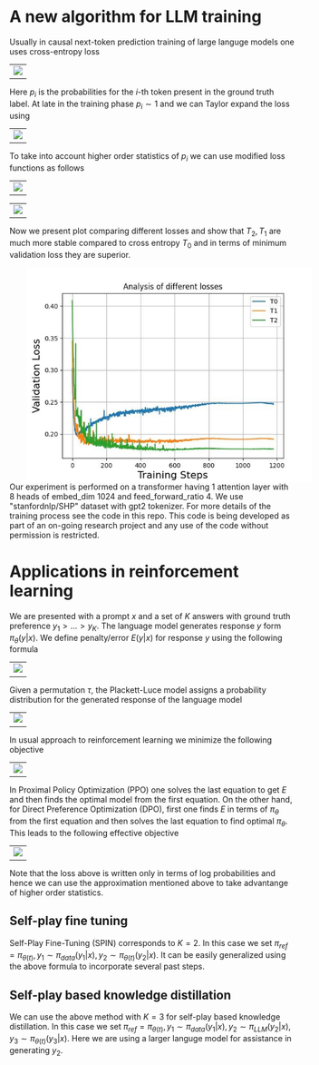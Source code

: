 # A new algorithm for LLM training 

 Usually in causal next-token prediction training of large languge models one uses cross-entropy loss 
<table align="center">
<tr><td>
<img src="https://latex.codecogs.com/svg.latex?\Large&space;T_0=-\sum_{i=1}^{seq-len}log\,p_i" />
</td></tr>
</table>

Here $p_i$ is the probabilities for the $i$-th token present in the ground truth label. At late in the training phase $p_i \sim 1$ and we can Taylor expand the loss using 
<table align="center">
<tr><td>
<img src="https://latex.codecogs.com/svg.latex?\Large&space;log\,p_i=(p_i-1)-\frac{(p_i-1)^2}{2}+\mathcal{O}((p_i-1)^3)" />
</td></tr>
</table>

To take into account higher order statistics of $p_i$ we can use modified loss functions as follows
<table align="center">
<tr><td>
<img src="https://latex.codecogs.com/svg.latex?\Large&space;T_1=-\sum_{i=1}^{seq-len}(log\,p_i-(p_i-1))" />
</td></tr>
</table>
<table align="center">
<tr><td>
<img src="https://latex.codecogs.com/svg.latex?\Large&space;T_2=-\sum_{i=1}^{seq-len}(log\,p_i-(p_i-1)+\frac{(p_i-1)^2}{2})" />
</td></tr>
</table>


Now we present plot comparing different losses and show that $T_2, T_1$ are much more stable compared to cross entropy $T_0$ and in terms of minimum validation loss they are superior.
<div style="display: flex; justify-content: center;">
    <img alt="fig1" width="1000px" src="val_loss_pre-SFT.jpg" style="transform: translateX(30px);">
</div>
Our experiment is performed on a transformer having 1 attention layer with 8 heads of embed_dim 1024 and feed_forward_ratio 4. We use "stanfordnlp/SHP" dataset with gpt2 tokenizer. For more details of the training process see the code in this repo. This code is being developed as part of an on-going research project and any use of the code without permission is restricted.

# Applications in reinforcement learning

We are presented with a prompt $x$ and a set of $K$ answers with ground truth preference $y_1> \ldots>y_K$. The language model generates response $y$ form $\pi_\theta(y|x)$. We define penalty/error  $E(y|x)$ for response $y$ using the following formula
<table align="center">
<tr><td>
<img src="https://latex.codecogs.com/svg.latex?\Large&space;min_{\pi_{\theta}}\mathbb{E}_{x\sim\mathcal{D},y\sim\pi_{\theta}(y|x)}[E(y|x)+T\mathbb{D}_{\textrm{KL}}[\pi_{\theta}(y|x)||\pi_{ref}(y|x)]]" />
</td></tr>
</table>

Given a permutation $\tau$, the Plackett-Luce model assigns a probability distribution for the generated response of the language model
<table align="center">
<tr><td>
<img src="https://latex.codecogs.com/svg.latex?\Large&space;p(y_{\tau(1)}>\ldots>y_{\tau(K)}|x)=\prod_{k=1}^{K}\frac{\exp(-E(y_{\tau(k)}|x))}{\sum_{j=k}^{K}\exp(-E(y_{\tau(j)}|x))}" />
</td></tr>
</table>

In usual approach to reinforcement learning we minimize the following objective 
<table align="center">
<tr><td>
<img src="https://latex.codecogs.com/svg.latex?\Large&space;-min_{\pi_{\theta}}\mathbb{E}_{x\sim\mathcal{D},y_1>y_2>\dots>y_K}\bigl[log\hspace{0.1cm}p(y_1>y_2>\dots>y_K|x)\bigr]" />
</td></tr>
</table>

In Proximal Policy Optimization (PPO) one solves the last equation to get $E$ and then finds the optimal model from the first equation. On the other hand, for Direct Preference Optimization (DPO), first one finds $E$ in terms of $\pi_\theta$ from the first equation and then solves the last equation to find optimal $\pi_\theta$. This leads to the following effective objective
<table align="center">
<tr><td>
<img src="https://latex.codecogs.com/svg.latex?\Large&space;\mathcal{L}_{\text{DPO}}(\pi_{\theta})=-\mathbb{E}_{x\sim\mathcal{D},y_1>\dots>y_K}[log\prod_{k=1}^{K}\frac{e^{T\hspace{0.1cm}log\frac{\pi_{\theta(y_{k}|x)}}{\pi_{ref}(y_{k}|x)}}}{\sum_{j=k}^{K}e^{T\hspace{0.1cm}log\frac{\pi_{\theta}(y_{k}|x)}{\pi_{ref}(y_{k}|x)}}}]" />
</td></tr>
</table>
Note that the loss above is written only in terms of log probabilities and hence we can use the approximation mentioned above to take advantange of higher order statistics.

## Self-play fine tuning
Self-Play Fine-Tuning (SPIN) corresponds to $K=2$. In this case we set $\pi_{ref}=\pi_{\theta(t)}, y_1\sim \pi_{data}(y_1|x), y_2\sim\pi_{\theta(t)}(y_2|x)$. It can be easily generalized using the above formula to incorporate several past steps. 

## Self-play based knowledge distillation
We can use the above method with $K=3$ for self-play based knowledge distillation. In this case we set $\pi_{ref}=\pi_{\theta(t)}, y_1\sim \pi_{data}(y_1|x), y_2\sim\pi_{LLM}(y_2|x), y_3\sim\pi_{\theta(t)}(y_3|x)$. Here we are using a larger languge model for assistance in generating $y_2$. 



